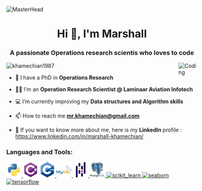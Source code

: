 ![MasterHead](https://media.licdn.com/dms/image/D4D12AQFWHARtcSCJ6g/article-cover_image-shrink_720_1280/0/1683900475931?e=1709769600&v=beta&t=x1GBgIYIfUE_w6DY6SZeHP28HzXf6AsDbfONMjPR3q0)
<h1 align="center">Hi 👋, I'm Marshall</h1>
<h3 align="center">A passionate Operations research scientis who loves to code </h3>
<img align="right" alt="Coding" width="50" src="https://cdn.dribbble.com/users/1162077/screenshots/3848914/programmer.gif">


<p align="left"> <img src="https://komarev.com/ghpvc/?username=khamechian1987&label=Profile%20views&color=0e75b6&style=flat" alt="khamechian1987" /> </p>

- 📖 I have a PhD in **Operations Research**

- 🧑‍💼 I’m an **Operation Research Scientist @ Laminaar Aviation Infotech**

- 💻 I’m currently improving my **Data structures and Algorithm skills**

- 📫 How to reach me **mr.khamechian@gmail.com**

- 🔗 If you want to know more about me, here is my **LinkedIn** profile : https://www.linkedin.com/in/marshall-khamechian/


<p align="left">
</p>

<h3 align="left">Languages and Tools:</h3>
<p align="left"> </a> <a href="https://www.python.org" target="_blank" rel="noreferrer"> <img src="https://raw.githubusercontent.com/devicons/devicon/master/icons/python/python-original.svg" alt="python" width="40" height="40"/> </a> <a href="https://www.w3schools.com/cs/" target="_blank" rel="noreferrer"> <img src="https://raw.githubusercontent.com/devicons/devicon/master/icons/csharp/csharp-original.svg" alt="csharp" width="40" height="40"/></a> <a href="https://www.w3schools.com/cpp/" target="_blank" rel="noreferrer"> <img src="https://raw.githubusercontent.com/devicons/devicon/master/icons/cplusplus/cplusplus-original.svg" alt="cplusplus" width="40" height="40"/>  </a> <a href="https://www.mysql.com/" target="_blank" rel="noreferrer"> <img src="https://raw.githubusercontent.com/devicons/devicon/master/icons/mysql/mysql-original-wordmark.svg" alt="mysql" width="40" height="40"/> </a> <a href="https://pandas.pydata.org/" target="_blank" rel="noreferrer"> <img src="https://raw.githubusercontent.com/devicons/devicon/2ae2a900d2f041da66e950e4d48052658d850630/icons/pandas/pandas-original.svg" alt="pandas" width="40" height="40"/> </a> <a href="https://www.postgresql.org" target="_blank" rel="noreferrer"> <img src="https://raw.githubusercontent.com/devicons/devicon/master/icons/postgresql/postgresql-original-wordmark.svg" alt="postgresql" width="40" height="40"/> <a href="https://scikit-learn.org/" target="_blank" rel="noreferrer"> <img src="https://upload.wikimedia.org/wikipedia/commons/0/05/Scikit_learn_logo_small.svg" alt="scikit_learn" width="40" height="40"/> </a> <a href="https://seaborn.pydata.org/" target="_blank" rel="noreferrer"> <img src="https://seaborn.pydata.org/_images/logo-mark-lightbg.svg" alt="seaborn" width="40" height="40"/> </a> <a href="https://www.tensorflow.org" target="_blank" rel="noreferrer"> <img src="https://www.vectorlogo.zone/logos/tensorflow/tensorflow-icon.svg" alt="tensorflow" width="40" height="40"/> </a> </p>

